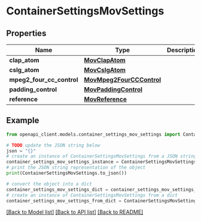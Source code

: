 # ContainerSettingsMovSettings


## Properties

Name | Type | Description | Notes
------------ | ------------- | ------------- | -------------
**clap_atom** | [**MovClapAtom**](MovClapAtom.md) |  | [optional] 
**cslg_atom** | [**MovCslgAtom**](MovCslgAtom.md) |  | [optional] 
**mpeg2_four_cc_control** | [**MovMpeg2FourCCControl**](MovMpeg2FourCCControl.md) |  | [optional] 
**padding_control** | [**MovPaddingControl**](MovPaddingControl.md) |  | [optional] 
**reference** | [**MovReference**](MovReference.md) |  | [optional] 

## Example

```python
from openapi_client.models.container_settings_mov_settings import ContainerSettingsMovSettings

# TODO update the JSON string below
json = "{}"
# create an instance of ContainerSettingsMovSettings from a JSON string
container_settings_mov_settings_instance = ContainerSettingsMovSettings.from_json(json)
# print the JSON string representation of the object
print(ContainerSettingsMovSettings.to_json())

# convert the object into a dict
container_settings_mov_settings_dict = container_settings_mov_settings_instance.to_dict()
# create an instance of ContainerSettingsMovSettings from a dict
container_settings_mov_settings_from_dict = ContainerSettingsMovSettings.from_dict(container_settings_mov_settings_dict)
```
[[Back to Model list]](../README.md#documentation-for-models) [[Back to API list]](../README.md#documentation-for-api-endpoints) [[Back to README]](../README.md)


